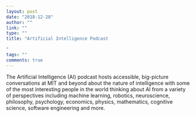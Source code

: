 ```yaml
---
layout: post
date: "2018-12-28"
author: ""
link: ""
type: ""
title: "Artificial Intelligence Podcast

"
tags: ""
comments: true
---
```

The Artificial Intelligence (AI) podcast hosts accessible, big-picture conversations at MIT and beyond about the nature of intelligence with some of the most interesting people in the world thinking about AI from a variety of perspectives including machine learning, robotics, neuroscience, philosophy, psychology, economics, physics, mathematics, cognitive science, software engineering and more.